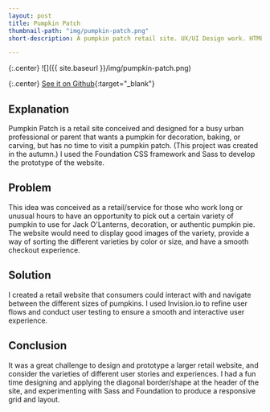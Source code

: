 ```yaml
---
layout: post
title: Pumpkin Patch
thumbnail-path: "img/pumpkin-patch.png"
short-description: A pumpkin patch retail site. UX/UI Design work. HTML/CSS/Sass/Foundation

---
```


{:.center}
![]({{ site.baseurl }}/img/pumpkin-patch.png)

{:.center}
[See it on Github](http://saraguittarclark.github.io/pumpkin_patch/){:target="_blank"}

## Explanation

Pumpkin Patch is a retail site conceived and designed for a busy urban professional or parent that wants a pumpkin for decoration, baking, or carving, but has no time to visit a pumpkin patch. (This project was created in the autumn.) I used the Foundation CSS framework and Sass to develop the prototype of the website.

## Problem

This idea was conceived as a retail/service for those who work long or unusual hours to have an opportunity to pick out a certain variety of pumpkin to use for Jack O'Lanterns, decoration, or authentic pumpkin pie. The website would need to display good images of the variety, provide a way of sorting the different varieties by color or size, and have a smooth checkout experience. 

## Solution

I created a retail website that consumers could interact with and navigate between the different sizes of pumpkins. I used Invision.io to refine user flows and conduct user testing to ensure a smooth and interactive user experience.

## Conclusion

It was a great challenge to design and prototype a larger retail website, and consider the varieties of different user stories and experiences. I had a fun time designing and applying the diagonal border/shape at the header of the site, and experimenting with Sass and Foundation to produce a responsive grid and layout.